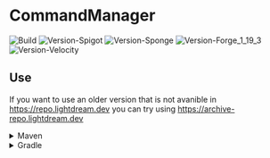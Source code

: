 # CommandManager

![Build](https://github.com/L1ghtDream/CommandManager/actions/workflows/build.yml/badge.svg)
![Version-Spigot](https://img.shields.io/badge/Version%20Spigot-3.1.4-red.svg)
![Version-Sponge](https://img.shields.io/badge/Version%20Sponge-2.1.3-red.svg)
![Version-Forge_1_19_3](https://img.shields.io/badge/Version%20Forge%201.19.3-2.1.3-red.svg)
![Version-Velocity](https://img.shields.io/badge/Version%20Velocity-2.1.3-red.svg)

## Use

If you want to use an older version that is not avanible in https://repo.lightdream.dev you can try using https://archive-repo.lightdream.dev

<details>
  <summary>Maven</summary><blockquote>
  <details><summary>repo.lightdream.dev</summary>

```xml
<repositories>
    <repository>
        <id>lightdream-repo</id>
        <url>https://repo.lightdream.dev/</url>
    </repository>
</repositories>
```

```xml
<dependenies>
    <dependency>
        <groupId>dev.lightdream</groupId>
        <artifactId>command-manager-spigot</artifactId>
        <version>3.1.4</version>
    </dependency>
    <dependency>
        <groupId>dev.lightdream</groupId>
        <artifactId>command-manager-sponge</artifactId>
        <version>2.1.3</version>
    </dependency>
    <dependency>
        <groupId>dev.lightdream</groupId>
        <artifactId>command-manager-forge-1-19-3</artifactId>
        <version>2.1.3</version>
    </dependency>
    <dependency>
        <groupId>dev.lightdream</groupId>
        <artifactId>command-manager-velocity</artifactId>
        <version>2.1.3</version>
    </dependency>
</dependenies>
```

  </details>

  <details><summary  style="padding-left:25px">jitpack.io</summary>

```xml
<repositories>
    <repository>
        <id>jitpack.io</id>
        <url>https://jitpack.io</url>
    </repository>
</repositories>
```

```xml
<dependencies>
    <dependency>
        <groupId>com.github.L1ghtDream</groupId>
        <artifactId>command-manager-spigot</artifactId>
        <version>3.1.4</version>
    </dependency>
    <dependency>
        <groupId>com.github.L1ghtDream</groupId>
        <artifactId>command-manager-sponge</artifactId>
        <version>2.1.3</version>
    </dependency>
    <dependency>
        <groupId>com.github.L1ghtDream</groupId>
        <artifactId>command-manager-forge-1-19-3</artifactId>
        <version>2.1.3</version>
    </dependency>
    <dependency>
        <groupId>com.github.L1ghtDream</groupId>
        <artifactId>command-manager-velocity</artifactId>
        <version>2.1.3</version>
    </dependency>
</dependencies>
```

</blockquote></details>

</details>

<details><summary>Gradle</summary><blockquote>

  <details><summary>Groovy</summary><blockquote>

  <details><summary>repo.lightdream.dev</summary>

```groovy
repositories {
    maven("https://repo.lightdream.dev/")
}
```

```groovy
dependencies {
    implementation "dev.lightdream:command-manager-spigot:3.1.4"
    implementation "dev.lightdream:command-manager-sponge:2.1.3"
    implementation "dev.lightdream:command-manager-forge-1-19-3:2.1.3"
    implementation "dev.lightdream:command-manager-velocity:2.1.3"
}
```
  </details>

  <details><summary>jitpack.io</summary>

```groovy
repositories {
    maven { url "https://jitpack.io" }
}
```

```groovy
dependencies {
    implementation "com.github.L1ghtDream:command-manager-spigot:3.1.4"
    implementation "com.github.L1ghtDream:command-manager-sponge:2.1.3"
    implementation "com.github.L1ghtDream:command-manager-forge-1-19-3:2.1.3"
    implementation "com.github.L1ghtDream:command-manager-velocity:2.1.3"
}
```
  </details>
</blockquote></details>

  <details>
    <summary>Kotlin</summary><blockquote>

  <details>
<summary>repo.lightdream.dev</summary>

```groovy
repositories {
    maven { url "https://repo.lightdream.dev/" }
}
```

```groovy
dependencies {
    implementation("dev.lightdream:command-manager-spigot:3.1.4")
    implementation("dev.lightdream:command-manager-sponge:2.1.3")
    implementation("dev.lightdream:command-manager-forge-1-19-3:2.1.3")
    implementation("dev.lightdream:command-manager-velocity:2.1.3")
}
```
  </details>
  <details>
  <summary style="padding-left:50px">jitpack.io</summary>

```kotlin
repositories {
    maven("https://jitpack.io")
}
```

```kotlin
dependencies {
    implementation("com.github.L1ghtDream:command-manager-spigot:3.1.4")
    implementation("com.github.L1ghtDream:command-manager-sponge:2.1.3")
    implementation("com.github.L1ghtDream:command-manager-forge-1-19-3:2.1.3")
    implementation("com.github.L1ghtDream:command-manager-velocity:2.1.3")
}
```



</details>

  </blockquote></details>

</blockquote></details>




